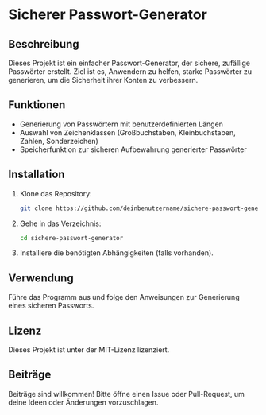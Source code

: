 # Sicherer Passwort-Generator

## Beschreibung
Dieses Projekt ist ein einfacher Passwort-Generator, der sichere, zufällige Passwörter erstellt. Ziel ist es, Anwendern zu helfen, starke Passwörter zu generieren, um die Sicherheit ihrer Konten zu verbessern.

## Funktionen
- Generierung von Passwörtern mit benutzerdefinierten Längen
- Auswahl von Zeichenklassen (Großbuchstaben, Kleinbuchstaben, Zahlen, Sonderzeichen)
- Speicherfunktion zur sicheren Aufbewahrung generierter Passwörter

## Installation
1. Klone das Repository:
   ```bash
   git clone https://github.com/deinbenutzername/sichere-passwort-generator.git
   ```
2. Gehe in das Verzeichnis:
   ```bash
   cd sichere-passwort-generator
   ```
3. Installiere die benötigten Abhängigkeiten (falls vorhanden).

## Verwendung
Führe das Programm aus und folge den Anweisungen zur Generierung eines sicheren Passworts.

## Lizenz
Dieses Projekt ist unter der MIT-Lizenz lizenziert.

## Beiträge
Beiträge sind willkommen! Bitte öffne einen Issue oder Pull-Request, um deine Ideen oder Änderungen vorzuschlagen.